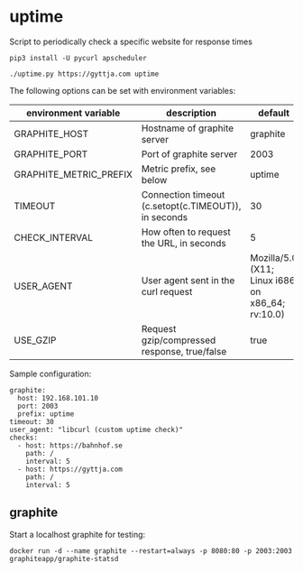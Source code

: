 # uptime

Script to periodically check a specific website for response times

```
pip3 install -U pycurl apscheduler
```


```
./uptime.py https://gyttja.com uptime
```

The following options can be set with environment variables:

| environment variable | description | default |
|----------|-------------|---------|
| GRAPHITE_HOST | Hostname of graphite server | graphite |
| GRAPHITE_PORT | Port of graphite server| 2003 |
| GRAPHITE_METRIC_PREFIX | Metric prefix, see below | uptime |
| TIMEOUT | Connection timeout (c.setopt(c.TIMEOUT)), in seconds | 30 |
| CHECK_INTERVAL | How often to request the URL, in seconds | 5 |
| USER_AGENT | User agent sent in the curl request | Mozilla/5.0 (X11; Linux i686 on x86_64; rv:10.0) |
| USE_GZIP | Request gzip/compressed response, true/false | true |

Sample configuration:

```
graphite:
  host: 192.168.101.10
  port: 2003
  prefix: uptime
timeout: 30
user_agent: "libcurl (custom uptime check)"
checks:
  - host: https://bahnhof.se
    path: /
    interval: 5
  - host: https://gyttja.com
    path: /
    interval: 5
```

## graphite

Start a localhost graphite for testing:

```
docker run -d --name graphite --restart=always -p 8080:80 -p 2003:2003 graphiteapp/graphite-statsd
```
